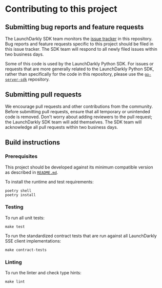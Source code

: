 # Contributing to this project
 
## Submitting bug reports and feature requests

The LaunchDarkly SDK team monitors the [issue tracker](https://github.com/launchdarkly/python-eventsource/issues) in this repository. Bug reports and feature requests specific to this project should be filed in this issue tracker. The SDK team will respond to all newly filed issues within two business days.

Some of this code is used by the LaunchDarkly Python SDK. For issues or requests that are more generally related to the LaunchDarkly Python SDK, rather than specifically for the code in this repository, please use the [`go-server-sdk`](https://github.com/launchdarkly/python-server-sdk) repository.
 
## Submitting pull requests
 
We encourage pull requests and other contributions from the community. Before submitting pull requests, ensure that all temporary or unintended code is removed. Don't worry about adding reviewers to the pull request; the LaunchDarkly SDK team will add themselves. The SDK team will acknowledge all pull requests within two business days.
 
## Build instructions
 
### Prerequisites
 
This project should be developed against its minimum compatible version as described in [`README.md`](./README.md).

To install the runtime and test requirements:

```
poetry shell
poetry install
```

### Testing

To run all unit tests:

```
make test
```

To run the standardized contract tests that are run against all LaunchDarkly SSE client implementations:
```
make contract-tests
```

### Linting

To run the linter and check type hints:

```
make lint
```
